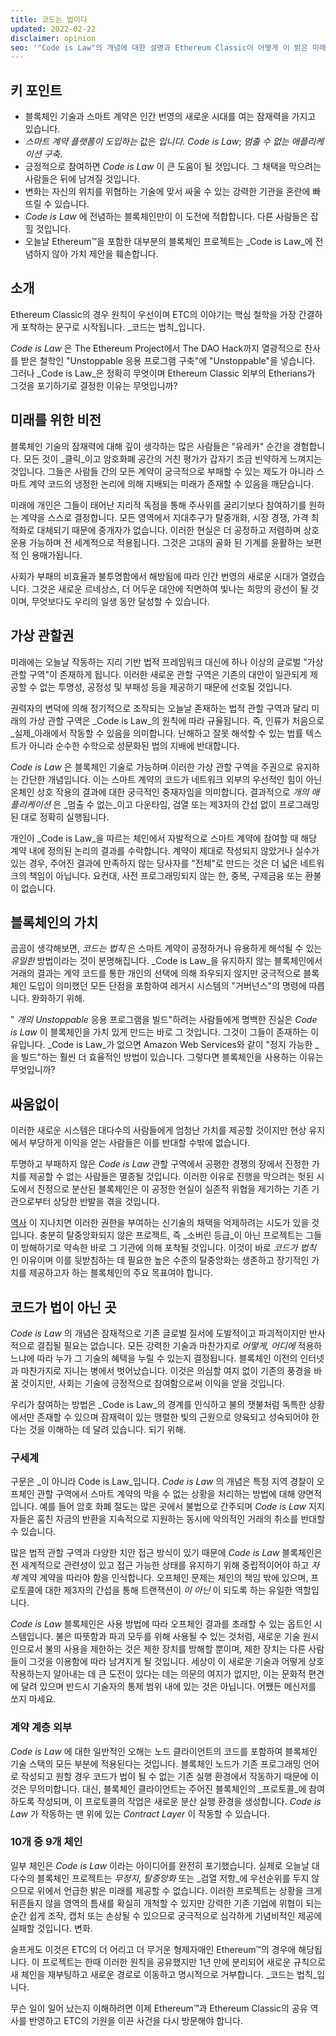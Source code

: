 ```yaml
---
title: 코드는 법이다
updated: 2022-02-22
disclaimer: opinion
seo: '"Code is Law"의 개념에 대한 설명과 Ethereum Classic이 어떻게 이 밝은 미래를 펼쳐나갈 수 있는 몇 안 되는 블록체인 프로젝트 중 하나입니다.'
---
```


## 키 포인트

- 블록체인 기술과 스마트 계약은 인간 번영의 새로운 시대를 여는 잠재력을 가지고 있습니다.
- _스마트 계약 플랫폼이 도입하는_ 값은 _입니다. Code is Law_; _멈출 수 없는 애플리케이션 구축_.
- 긍정적으로 참여하면 _Code is Law_ 이 큰 도움이 될 것입니다. 그 채택을 막으려는 사람들은 뒤에 남겨질 것입니다.
- 변화는 자신의 위치를 위협하는 기술에 맞서 싸울 수 있는 강력한 기관을 혼란에 빠뜨릴 수 있습니다.
- _Code is Law_ 에 전념하는 블록체인만이 이 도전에 적합합니다. 다른 사람들은 잡힐 것입니다.
- 오늘날 Ethereum™을 포함한 대부분의 블록체인 프로젝트는 _Code is Law_에 전념하지 않아 가치 제안을 훼손합니다.

## 소개

Ethereum Classic의 경우 원칙이 우선이며 ETC의 이야기는 핵심 철학을 가장 간결하게 포착하는 문구로 시작됩니다. _코드는 법칙_입니다.

_Code is Law_ 은 The Ethereum Project에서 The DAO Hack까지 열광적으로 찬사를 받은 철학인 "Unstoppable 응용 프로그램 구축"에 "Unstoppable"을 넣습니다. 그러나 _Code is Law_은 정확히 무엇이며 Ethereum Classic 외부의 Etherians가 그것을 포기하기로 결정한 이유는 무엇입니까?

## 미래를 위한 비전

블록체인 기술의 잠재력에 대해 깊이 생각하는 많은 사람들은 "유레카" 순간을 경험합니다. 모든 것이 _클릭_이고 암호화폐 공간의 거친 평가가 갑자기 조금 빈약하게 느껴지는 것입니다. 그들은 사람들 간의 모든 계약이 궁극적으로 부패할 수 있는 제도가 아니라 스마트 계약 코드의 냉정한 논리에 의해 지배되는 미래가 존재할 수 있음을 깨닫습니다.

미래에 개인은 그들이 태어난 지리적 독점을 통해 주사위를 굴리기보다 참여하기를 원하는 계약을 스스로 결정합니다. 모든 영역에서 지대추구가 탈중개화, 시장 경쟁, 가격 최적화로 대체되기 때문에 중개자가 없습니다. 이러한 현실은 더 공정하고 저렴하며 상호 운용 가능하며 전 세계적으로 적용됩니다. 그것은 고대의 골화 된 기계를 윤활하는 보편적 인 용매가됩니다.

사회가 부패의 비효율과 불투명함에서 해방됨에 따라 인간 번영의 새로운 시대가 열렸습니다. 그것은 새로운 르네상스, 더 어두운 대안에 직면하여 빛나는 희망의 광선이 될 것이며, 무엇보다도 우리의 일생 동안 달성할 수 있습니다.

## 가상 관할권

미래에는 오늘날 작동하는 지리 기반 법적 프레임워크 대신에 하나 이상의 글로벌 "가상 관할 구역"이 존재하게 됩니다. 이러한 새로운 관할 구역은 기존의 대안이 일관되게 제공할 수 없는 투명성, 공정성 및 부패성 등을 제공하기 때문에 선호될 것입니다.

권력자의 변덕에 의해 정기적으로 조작되는 오늘날 존재하는 법적 관할 구역과 달리 미래의 가상 관할 구역은 _Code is Law_의 원칙에 따라 규율됩니다. 즉, 인류가 처음으로 _실제_아래에서 작동할 수 있음을 의미합니다. 난해하고 잘못 해석할 수 있는 법률 텍스트가 아니라 순수한 수학으로 성문화된 법의 지배에 반대합니다.

_Code is Law_ 은 블록체인 기술로 가능하며 이러한 가상 관할 구역을 주권으로 유지하는 간단한 개념입니다. 이는 스마트 계약의 코드가 네트워크 외부의 우선적인 힘이 아닌 온체인 상호 작용의 결과에 대한 궁극적인 중재자임을 의미합니다. 결과적으로 _개의 애플리케이션_ 은 _멈출 수 없는_이고 다운타임, 검열 또는 제3자의 간섭 없이 프로그래밍된 대로 정확히 실행됩니다.

개인이 _Code is Law_을 따르는 체인에서 자발적으로 스마트 계약에 참여할 때 해당 계약 내에 정의된 논리의 결과를 수락합니다. 계약이 제대로 작성되지 않았거나 실수가 있는 경우, 주어진 결과에 만족하지 않는 당사자를 "전체"로 만드는 것은 더 넓은 네트워크의 책임이 아닙니다. 요컨대, 사전 프로그래밍되지 않는 한, 중복, 구제금융 또는 환불이 없습니다.

## 블록체인의 가치

곰곰이 생각해보면, _코드는 법칙_ 은 스마트 계약이 공정하거나 유용하게 해석될 수 있는 _유일한_ 방법이라는 것이 분명해집니다. _Code is Law_을 유지하지 않는 블록체인에서 거래의 결과는 계약 코드를 통한 개인의 선택에 의해 좌우되지 않지만 궁극적으로 블록체인 도입이 의미했던 모든 단점을 포함하여 레거시 시스템의 "거버넌스"의 명령에 따릅니다. 완화하기 위해.

" _개의 Unstoppable_ 응용 프로그램을 빌드"하려는 사람들에게 명백한 진실은 _Code is Law_ 이 블록체인을 가치 있게 만드는 바로 그 것입니다. 그것이 그들이 존재하는 이유입니다. _Code is Law_가 없으면 Amazon Web Services와 같이 "정지 가능한</em> _을 빌드"하는 훨씬 더 효율적인 방법이 있습니다. 그렇다면 블록체인을 사용하는 이유는 무엇입니까?</p>

## 싸움없이

이러한 새로운 시스템은 대다수의 사람들에게 엄청난 가치를 제공할 것이지만 현상 유지에서 부당하게 이익을 얻는 사람들은 이를 반대할 수밖에 없습니다.

투명하고 부패하지 않은 _Code is Law_ 관할 구역에서 공평한 경쟁의 장에서 진정한 가치를 제공할 수 없는 사람들은 멸종될 것입니다. 이러한 이유로 진행을 막으려는 헛된 시도에서 진정으로 분산된 블록체인은 이 공정한 현실이 실존적 위협을 제기하는 기존 기관으로부터 상당한 반발을 겪을 것입니다.

[역사](https://www.eff.org/wp/riaa-v-people-five-years-later) 이 지나치면 이러한 권한을 부여하는 신기술의 채택을 억제하려는 시도가 있을 것입니다. 충분히 탈중앙화되지 않은 프로젝트, 즉 _소버린 등급_이 아닌 프로젝트는 그들이 방해하기로 약속한 바로 그 기관에 의해 포착될 것입니다. 이것이 바로 _코드가 법칙_ 인 이유이며 이를 뒷받침하는 데 필요한 높은 수준의 탈중앙화는 생존하고 장기적인 가치를 제공하고자 하는 블록체인의 주요 목표여야 합니다.

## 코드가 법이 아닌 곳

_Code is Law_ 의 개념은 잠재적으로 기존 글로벌 질서에 도발적이고 파괴적이지만 반사적으로 결집될 필요는 없습니다. 모든 강력한 기술과 마찬가지로 _어떻게, 어디에_ 적용하느냐에 따라 누가 그 기술의 혜택을 누릴 수 있는지 결정됩니다. 블록체인 이전의 인터넷과 마찬가지로 지니는 병에서 벗어났습니다. 이것은 의심할 여지 없이 기존의 풍경을 바꿀 것이지만, 사회는 기술에 긍정적으로 참여함으로써 이익을 얻을 것입니다.

우리가 참여하는 방법은 _Code is Law_의 경계를 인식하고 불의 잿불처럼 독특한 상황에서만 존재할 수 있으며 잠재력이 있는 맹렬한 빛의 근원으로 양육되고 성숙되어야 한다는 것을 이해하는 데 달려 있습니다. 되기 위해.

### 구세계

구문은 _이 아니라 Code is Law_입니다. _Code is Law_ 의 개념은 특정 지역 경찰이 오프체인 관할 구역에서 스마트 계약의 막을 수 없는 상황을 처리하는 방법에 대해 양면적입니다. 예를 들어 암호 화폐 절도는 많은 곳에서 불법으로 간주되며 _Code is Law_ 지지자들은 훔친 자금의 반환을 지속적으로 지원하는 동시에 악의적인 거래의 취소를 반대할 수 있습니다.

많은 법적 관할 구역과 다양한 치안 접근 방식이 있기 때문에 *Code is Law* 블록체인은 전 세계적으로 관련성이 있고 접근 가능한 상태를 유지하기 위해 중립적이어야 하고 *자체* 계약 계약을 따라야 함을 인식합니다. 오프체인 문제는 체인의 책임 밖에 있으며, 프로토콜에 대한 제3자의 간섭을 통해 트랜잭션이 _이 아닌_ 이 되도록 하는 유일한 역할입니다.

_Code is Law_ 블록체인은 사용 방법에 따라 오프체인 결과를 초래할 수 있는 옵트인 시스템입니다. 불은 따뜻함과 파괴 모두를 위해 사용될 수 있는 것처럼, 새로운 기술 원시인으로서 불의 사용을 제한하는 것은 제한 장치를 방해할 뿐이며, 제한 장치는 다른 사람들이 그것을 이용함에 따라 남겨지게 될 것입니다. 세상이 이 새로운 기술과 어떻게 상호작용하는지 알아내는 데 큰 도전이 있다는 데는 의문의 여지가 없지만, 이는 문화적 편견에 달려 있으며 반드시 기술자의 통제 범위 내에 있는 것은 아닙니다. 어쨌든 메신저를 쏘지 마세요.

### 계약 계층 외부

_Code is Law_ 에 대한 일반적인 오해는 노드 클라이언트의 코드를 포함하여 블록체인 기술 스택의 모든 부분에 적용된다는 것입니다. 블록체인 노드가 기존 프로그래밍 언어로 작성되고 원할 경우 코드가 법이 될 수 없는 기존 실행 환경에서 작동하기 때문에 이것은 무의미합니다. 대신, 블록체인 클라이언트는 주어진 블록체인의 _프로토콜_에 참여하도록 작성되며, 이 프로토콜의 작업은 새로운 분산 실행 환경을 생성합니다. _Code is Law_ 가 작동하는 맨 위에 있는 _Contract Layer_ 이 작동할 수 있습니다.

### 10개 중 9개 체인

일부 체인은 _Code is Law_ 이라는 아이디어를 완전히 포기했습니다. 실제로 오늘날 대다수의 블록체인 프로젝트는 _무정지_, _탈중앙화_ 또는 _검열 저항_에 우선순위를 두지 않으므로 위에서 언급한 밝은 미래를 제공할 수 없습니다. 이러한 프로젝트는 상황을 크게 뒤흔들지 않을 영역의 틈새를 확실히 개척할 수 있지만 강력한 기존 기업에 위협이 되는 순간 쉽게 조작, 캡처 또는 손상될 수 있으므로 궁극적으로 심각하게 기념비적인 제공에 실패할 것입니다. 변화.

슬프게도 이것은 ETC의 더 어리고 더 무거운 형제자매인 Ethereum™의 경우에 해당됩니다. 이 프로젝트는 한때 이러한 원칙을 공유했지만 1년 만에 분리되어 새로운 규칙으로 새 체인을 재부팅하고 새로운 경로로 이동하고 명시적으로 거부합니다. _코드는 법칙_입니다.

무슨 일이 일어 났는지 이해하려면 이제 Ethereum™과 Ethereum Classic의 공유 역사를 반영하고 ETC의 기원을 이끈 사건을 다시 방문해야 합니다.
